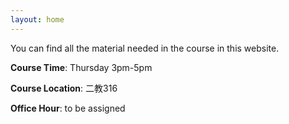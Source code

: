 ```yaml
---
layout: home
---
```

You can find all the material needed in the course in this website.

**Course Time**: Thursday 3pm-5pm

**Course Location**: 二教316   

**Office Hour**: to be assigned 
